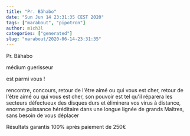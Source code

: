 ```yaml
---
title: "Pr. Bâhabo"
date: "Sun Jun 14 23:31:35 CEST 2020"
tags: ["marabout", "pipotron"]
author: m1ch3l
categories: ["generated"]
slug: "marabout/2020-06-14-23:31:35"
---
```


Pr. Bâhabo

médium guerisseur

est parmi vous !

rencontre, concours, retour de l'être aimé ou qui vous est cher, retour de l'être aimé ou qui vous est cher, son pouvoir est tel qu'il réparera les secteurs défectueux des disques durs et éliminera vos virus à distance, enorme puissance héréditaire dans une longue lignée de grands Maîtres, sans besoin de vous déplacer

Résultats garantis 100% après paiement de 250€
